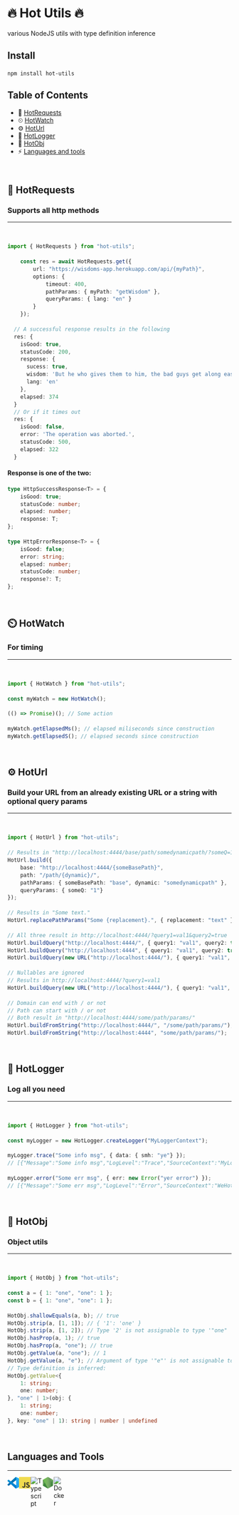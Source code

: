# 🔥 Hot Utils 🔥
various NodeJS utils with type definition inference

## Install
`npm install hot-utils`

## Table of Contents
- 💨 [HotRequests](#HotRequests)
- ⏲ [HotWatch](#HotWatch)
- ⚙️ [HotUrl](#HotUrl)
- 📜 [HotLogger](#HotLogger)
- 💫 [HotObj](#HotObj)
- ⚡ [Languages and tools](#languages-and-tools)

<br />

## 💨 HotRequests <a name="HotRequests"></a>
### Supports all http methods
---

<br />

```ts
import { HotRequests } from "hot-utils";

    const res = await HotRequests.get({
        url: "https://wisdoms-app.herokuapp.com/api/{myPath}",
        options: {
            timeout: 400,
            pathParams: { myPath: "getWisdom" },
            queryParams: { lang: "en" }
        }
    });

  // A successful response results in the following
  res: {
    isGood: true,
    statusCode: 200,
    response: {
      sucess: true,
      wisdom: 'But he who gives them to him, the bad guys get along easily, one does not live on bread alone.',
      lang: 'en'
    },
    elapsed: 374
  }
  // Or if it times out
  res: {
    isGood: false,
    error: 'The operation was aborted.',
    statusCode: 500,
    elapsed: 322
  }


```
#### Response is one of the two:
```ts
type HttpSuccessResponse<T> = {
    isGood: true;
    statusCode: number;
    elapsed: number;
    response: T;
};

type HttpErrorResponse<T> = {
    isGood: false;
    error: string;
    elapsed: number;
    statusCode: number;
    response?: T;
};
```
<br />

## ⏲️ HotWatch <a name="HotWatch"></a>
### For timing
---
<br />

```ts
import { HotWatch } from "hot-utils";

const myWatch = new HotWatch();

(() => Promise)(); // Some action

myWatch.getElapsedMs(); // elapsed miliseconds since construction
myWatch.getElapsedS(); // elapsed seconds since construction
```

<br />

## ⚙️ HotUrl <a name="HotUrl"></a>
### Build your URL from an already existing URL or a string with optional query params
---
<br />

```ts
import { HotUrl } from "hot-utils";

// Results in "http://localhost:4444/base/path/somedynamicpath/?someQ=1"
HotUrl.build({
    base: "http://localhost:4444/{someBasePath}",
    path: "/path/{dynamic}/",
    pathParams: { someBasePath: "base", dynamic: "somedynamicpath" },
    queryParams: { someQ: "1"}
});

// Results in "Some text."
HotUrl.replacePathParams("Some {replacement}.", { replacement: "text" });

// All three result in http://localhost:4444/?query1=val1&query2=true
HotUrl.buildQuery("http://localhost:4444/", { query1: "val1", query2: true  });
HotUrl.buildQuery("http://localhost:4444", { query1: "val1", query2: true  });
HotUrl.buildQuery(new URL("http://localhost:4444/"), { query1: "val1", query2: true  });

// Nullables are ignored
// Results in http://localhost:4444/?query1=val1
HotUrl.buildQuery(new URL("http://localhost:4444/"), { query1: "val1", query2: undefined  });

// Domain can end with / or not
// Path can start with / or not
// Both result in "http://localhost:4444/some/path/params/"
HotUrl.buildFromString("http://localhost:4444/", "/some/path/params/");
HotUrl.buildFromString("http://localhost:4444", "some/path/params/");
```

<br />

## 📜 HotLogger <a name="HotLogger"></a>
### Log all you need
---
<br />

```ts
import { HotLogger } from "hot-utils";

const myLogger = new HotLogger.createLogger("MyLoggerContext");

myLogger.trace("Some info msg", { data: { smh: "ye"} });
// [{"Message":"Some info msg","LogLevel":"Trace","SourceContext":"MyLoggerContext","data":{"smh":"ye"},"ProcessID":21268,"AppVersion":"0.0.5","AppName":"hot-utils","Env":"development","LogTimestamp":"2021-12-08T13:06:01.911Z"}]

myLogger.error("Some err msg", { err: new Error("yer error") });
// [{"Message":"Some err msg","LogLevel":"Error","SourceContext":"WeHot","ExceptionMessage":"yer error","ExceptionStacktrace":"Error: yer error at Object.<anonymous> at (C:\\hot-utils\\index.js:18:40),"ProcessID":15320,"AppVersion":"0.0.5","AppName":"hot-utils","Env":"development","LogTimestamp":"2021-12-08T13:32:45.847Z"}]
```

<br />


## 💫 HotObj <a name="HotObj"></a>
### Object utils
---
<br />

```ts
import { HotObj } from "hot-utils";

const a = { 1: "one", "one": 1 };
const b = { 1: "one", "one": 1 };

HotObj.shallowEquals(a, b); // true
HotObj.strip(a, [1, 1]); // { '1': 'one' }
HotObj.strip(a, [1, 2]); // Type '2' is not assignable to type '"one" | 1'.
HotObj.hasProp(a, 1); // true
HotObj.hasProp(a, "one"); // true
HotObj.getValue(a, "one"); // 1
HotObj.getValue(a, "e"); // Argument of type '"e"' is not assignable to parameter of type '"one" | 1'.
// Type definition is inferred:
HotObj.getValue<{
    1: string;
    one: number;
}, "one" | 1>(obj: {
    1: string;
    one: number;
}, key: "one" | 1): string | number | undefined
```

<br />

## Languages and Tools <a name="languages-and-tools"></a>
---
[<img align="left" title="Visual Studio Code" alt="vsCode" width="26px" src="https://raw.githubusercontent.com/github/explore/80688e429a7d4ef2fca1e82350fe8e3517d3494d/topics/visual-studio-code/visual-studio-code.png" />](https://code.visualstudio.com/)
[<img align="left" title="JavaScript" alt="JavaScript" width="26px" src="https://raw.githubusercontent.com/github/explore/80688e429a7d4ef2fca1e82350fe8e3517d3494d/topics/javascript/javascript.png" />](https://www.javascript.com/)
[<img align="left" title="Typescript" alt="Typescript" width="26px" src="https://www.typescriptlang.org/favicon-32x32.png?v=8944a05a8b601855de116c8a56d3b3ae" />](https://www.typescriptlang.org/)
[<img align="left" title="NodeJS" alt="NodeJS" width="26px" src="https://raw.githubusercontent.com/github/explore/80688e429a7d4ef2fca1e82350fe8e3517d3494d/topics/nodejs/nodejs.png" />](https://nodejs.org/en/)
[<img align="left" title="Docker" alt="Docker" width="26px" src="https://www.docker.com/sites/default/files/d8/Docker-R-Logo-08-2018-Monochomatic-RGB_Moby-x1.png" />](https://www.docker.com/)